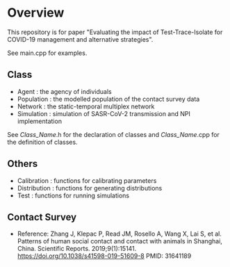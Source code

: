 # Overview
This repository is for paper "Evaluating the impact of Test-Trace-Isolate for COVID-19 management and alternative strategies". 

See main.cpp for examples. 


## Class
* Agent : the agency of individuals
* Population : the modelled population of the contact survey data 
* Network :   the static-temporal multiplex network 
* Simulation : simulation of SASR-CoV-2 transmission and NPI implementation

See _Class_Name_.h for the declaration of classes and _Class_Name_.cpp for the definition of classes.

## Others
* Calibration : functions for calibrating parameters
* Distribution : functions for generating distributions
* Test : functions for running simulations

## Contact Survey
* Reference: Zhang J, Klepac P, Read JM, Rosello A, Wang X, Lai S, et al. Patterns of human social contact and contact with animals in Shanghai, China. Scientific Reports. 2019;9(1):15141. https://doi.org/10.1038/s41598-019-51609-8 PMID: 31641189


  